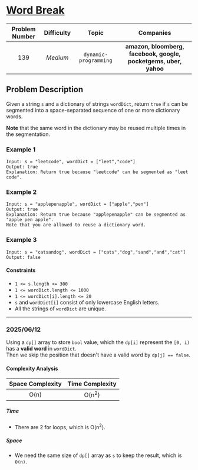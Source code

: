 # [Word Break](https://leetcode.com/problems/word-break/)

| Problem Number | Difficulty | Topic | Companies |
| :--: | :--: |:--:|:--:|
| 139  | *Medium*  | `dynamic-programming` | **amazon, bloomberg, facebook, google, pocketgems, uber, yahoo** |

## Problem Description

Given a string `s` and a dictionary of strings `wordDict`, return `true` if `s` can be segmented into a space-separated sequence of one or more dictionary words.

**Note** that the same word in the dictionary may be reused multiple times in the segmentation.

### Example 1

```text
Input: s = "leetcode", wordDict = ["leet","code"]
Output: true
Explanation: Return true because "leetcode" can be segmented as "leet code".
```

### Example 2

```text
Input: s = "applepenapple", wordDict = ["apple","pen"]
Output: true
Explanation: Return true because "applepenapple" can be segmented as "apple pen apple".
Note that you are allowed to reuse a dictionary word.
```

### Example 3

```text
Input: s = "catsandog", wordDict = ["cats","dog","sand","and","cat"]
Output: false
```

#### Constraints

- `1 <= s.length <= 300`
- `1 <= wordDict.length <= 1000`
- `1 <= wordDict[i].length <= 20`
- `s` and `wordDict[i]` consist of only lowercase English letters.
- All the strings of `wordDict` are unique.

---

### 2025/06/12

Using a `dp[]` array to store `bool` value, which the `dp[i]` represent the `[0, i)` has a **valid word** in `wordDict`.  
Then we skip the position that doesn't have a valid word by `dp[j] == false`.

#### Complexity Analysis

| Space Complexity | Time Complexity |
| :--: | :--: |
| O(n)  | O(n<sup>2</sup>)|

##### Time

- There are 2 for loops, which is O(n<sup>2</sup>).

##### Space

- We need the same size of `dp[]` array as `s` to keep the result, which is `O(n)`.
